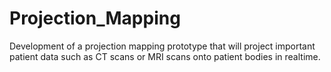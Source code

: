 # Projection_Mapping

Development of a projection mapping prototype that will project important patient data such as CT scans or MRI scans onto patient bodies in realtime. 

